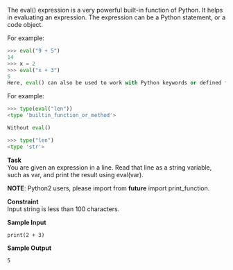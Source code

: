 The eval() expression is a very powerful built-in function of Python. It helps in evaluating an expression. The expression can be a Python statement, or a code object.

For example:
```python
>>> eval("9 + 5")
14
>>> x = 2
>>> eval("x + 3")
5
Here, eval() can also be used to work with Python keywords or defined functions and variables. These would normally be stored as strings.
```
For example:
```python
>>> type(eval("len"))
<type 'builtin_function_or_method'>

Without eval()

>>> type("len")
<type 'str'>
```
__Task__<br> 
You are given an expression in a line. Read that line as a string variable, such as var, and print the result using eval(var).

__NOTE__: Python2 users, please import from __future__ import print_function.

__Constraint__<br> 
Input string is less than 100 characters.

__Sample Input__
```commandline
print(2 + 3)
```
__Sample Output__
```commandline
5
```